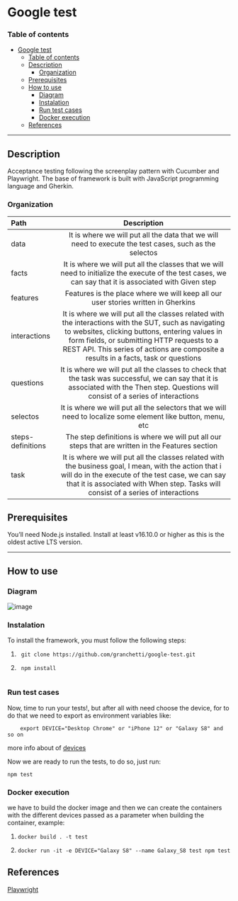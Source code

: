 # Google test

### Table of contents

- [Google test](#google-test)
    - [Table of contents](#table-of-contents)
  - [Description](#description)
    - [Organization](#organization)
  - [Prerequisites](#prerequisites)
  - [How to use](#how-to-use)
    - [Diagram](#diagram)
    - [Instalation](#instalation)
    - [Run test cases](#run-test-cases)
    - [Docker execution](#docker-execution)
  - [References](#references)

---
## Description

Acceptance testing following the screenplay pattern with Cucumber and Playwright. The base of framework is built with JavaScript programming language and Gherkin.

### Organization

| Path | Description |
| :--- | :---: |
| data | It is where we will put all the data that we will need to execute the test cases, such as the selectos |
| facts| It is where we will put all the classes that we will need to initialize the execute of the test cases, we can say that it is associated with Given step|
|features | Features is the place where we will keep all our user stories written in Gherkins |
|interactions | It is where we will put all the classes related with the interactions with the SUT, such as navigating to websites, clicking buttons, entering values in form fields, or submitting HTTP requests to a REST API. This series of actions are composite a results in a facts, task or questions|
| questions | It is where we will put all the classes to check that the task was successful, we can say that it is associated with the Then step. Questions will consist of a series of interactions|
|selectos | It is where we will put all the selectors that we will need to localize some element like button, menu, etc|
|steps-definitions | The step definitions is where we will put all our steps that are written in the Features section |
| task | It is where we will put all the classes related with the business goal, I mean, with the action that i will do in the execute of the test case, we can say that it is associated with When step. Tasks will consist of a series of interactions|


## Prerequisites

You’ll need Node.js installed. Install at least v16.10.0 or higher as this is the oldest active LTS version.

--- 

## How to use 


### Diagram
         
![image](https://drive.google.com/uc?export=view&id=1vmdSq9QnPjPlLsi_L-o4nEXVRz6KW4BS)


### Instalation
To install the framework, you must follow the following steps:   

1. ``` 
    git clone https://github.com/granchetti/google-test.git
2. ```
    npm install
    
### Run test cases 

Now, time to run your tests!, but after all with need choose the device, for to do that we need to export as environment variables like:

``` 
    export DEVICE="Desktop Chrome" or "iPhone 12" or "Galaxy S8" and so on
```
more info about of [devices](https://playwright.dev/docs/emulation)

Now we are ready to run the tests, to do so, just run:
```
npm test
```

### Docker execution

we have to build the docker image and then we can create the containers with the different devices passed as a parameter when building the container, example:

1. ``` 
   docker build . -t test
2. ```
   docker run -it -e DEVICE="Galaxy S8" --name Galaxy_S8 test npm test
## References

[Playwright](https://playwright.dev/)
